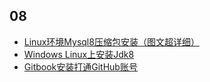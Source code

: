 
## 08


- [Linux环境Mysql8压缩包安装（图文超详细）](2020-08/Linux环境mysql8压缩包安装（图文超详细）.md)
- [Windows Linux上安装Jdk8](2020-08/Windows_Linux上安装jdk8.md)
- [Gitbook安装打通GitHub账号](2020-08/gitbook安装打通GitHub账号.md)